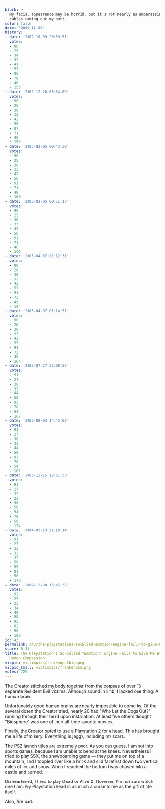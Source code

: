 ```yaml
---
blurb: >
  My facial appearence may be horrid, but it's not nearly as embarassing as the A/V
  cables coming out my butt.
color: false
date: '2000-11-08'
history:
- date: '2002-10-09 20:59:51'
  votes:
  - 90
  - 25
  - 30
  - 32
  - 41
  - 53
  - 85
  - 70
  - 46
  - 153
- date: '2002-12-20 05:54:09'
  votes:
  - 90
  - 25
  - 30
  - 32
  - 42
  - 55
  - 87
  - 71
  - 48
  - 159
- date: '2003-02-05 00:43:38'
  votes:
  - 90
  - 25
  - 30
  - 33
  - 42
  - 56
  - 91
  - 71
  - 48
  - 160
- date: '2003-02-05 00:51:17'
  votes:
  - 90
  - 25
  - 30
  - 33
  - 42
  - 56
  - 91
  - 71
  - 48
  - 160
- date: '2003-04-07 01:12:31'
  votes:
  - 90
  - 26
  - 30
  - 33
  - 42
  - 57
  - 91
  - 73
  - 49
  - 164
- date: '2003-04-07 01:14:57'
  votes:
  - 90
  - 26
  - 30
  - 33
  - 42
  - 57
  - 91
  - 73
  - 49
  - 164
- date: '2003-07-27 23:08:55'
  votes:
  - 91
  - 27
  - 30
  - 33
  - 44
  - 58
  - 93
  - 78
  - 54
  - 167
- date: '2003-08-03 14:45:02'
  votes:
  - 91
  - 27
  - 30
  - 33
  - 44
  - 58
  - 93
  - 78
  - 54
  - 167
- date: '2003-12-15 12:31:33'
  votes:
  - 91
  - 27
  - 32
  - 33
  - 46
  - 58
  - 94
  - 79
  - 56
  - 174
- date: '2004-03-13 22:19:14'
  votes:
  - 91
  - 27
  - 33
  - 33
  - 47
  - 58
  - 95
  - 81
  - 58
  - 176
- date: '2009-12-09 15:45:37'
  votes:
  - 92
  - 27
  - 33
  - 34
  - 48
  - 58
  - 95
  - 82
  - 58
  - 180
id: 43
permalink: /43/the-playstations-socalled-emotion-engine-fails-to-give-me-even-a-hint-of-human-compassion/
score: 6.33
title: The Playstation's So-called "Emotion" Engine Fails to Give Me Even a Hint of
  Human Compassion
vicpic: victimpics/frankenps2big.png
vicpic_small: victimpics/frankenps2.png
votes: 729
---
```


The Creator stitched my body together from the corpses of over 13
separate Resident Evil victims. Although sound in limb, I lacked one
thing: A human brain.

Unfortunately good human brains are nearly impossible to come by. Of the
several dozen the Creator tried, nearly 20 had "Who Let the Dogs Out?"
running through their head upon installation. At least five others
thought "Biosphere" was one of their all-time favorite movies.

Finally, the Creator opted to use a Playstation 2 for a head. This has
brought me a life of misery. Everything is jaggy, including my scars.

The PS2 launch titles are extremely poor. As you can guess, I am not
into sports games, because I am unable to bend at the knees.
Nevertheless I tried to play SSX, the snowboarding game — they put me
on top of a mountain, and I toppled over like a brick and slid facefirst
down two vertical miles of ice and snow. When I reached the bottom I was
chased into a castle and burned.

Disheartened, I tried to play Dead or Alive 2. However, I'm not sure
which one I am. My Playstation head is as much a curse to me as the gift
of life itself.

Also, fire bad.